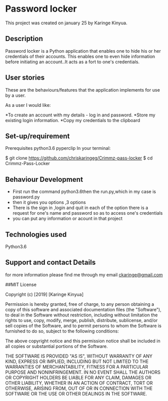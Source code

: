 # Password locker
 This project was created on  january 25 by 
  Karinge Kinyua.

## Description

Password locker is a Python application that enables one to hide his or her credentials of their accounts.
This enables one to even hide information before initiating an account..It acts as a fort to one's credentials.



## User stories
 
These are the behaviours/features that the application implements for use by a user.

As a user I would like:

*To create an account with my details - log in and password.
*Store my existing login information.
*Copy my credentials to the clipboard



## Set-up/requirement 
Prerequisites
python3.6
pyperclip
In your terminal:

  $ git clone https://github.com/chriskaringeg/Crimmz-pass-locker
  $ cd Crimmz-Pass-Locker

## Behaviour Development
 
 - First run the command python3.6then the run.py,which in my case is password.py
 -  then it gives you options ,3 options
 - There is the sign in ,login and quit 
  in each of the option there is a request for one's name and password so as to access one's credentials
-  you can put any information or acount in that project

## Technologies used
 Python3.6
## Support and contact Details
 for more information please find me through my email ckaringe@gmail.com

##MIT License

Copyright (c) [2019] [Karinge Kinyua]

Permission is hereby granted, free of charge, to any person obtaining a copy
of this software and associated documentation files (the "Software"), to deal
in the Software without restriction, including without limitation the rights
to use, copy, modify, merge, publish, distribute, sublicense, and/or sell
copies of the Software, and to permit persons to whom the Software is
furnished to do so, subject to the following conditions:

The above copyright notice and this permission notice shall be included in all
copies or substantial portions of the Software.

THE SOFTWARE IS PROVIDED "AS IS", WITHOUT WARRANTY OF ANY KIND, EXPRESS OR
IMPLIED, INCLUDING BUT NOT LIMITED TO THE WARRANTIES OF MERCHANTABILITY,
FITNESS FOR A PARTICULAR PURPOSE AND NONINFRINGEMENT. IN NO EVENT SHALL THE
AUTHORS OR COPYRIGHT HOLDERS BE LIABLE FOR ANY CLAIM, DAMAGES OR OTHER
LIABILITY, WHETHER IN AN ACTION OF CONTRACT, TORT OR OTHERWISE, ARISING FROM,
OUT OF OR IN CONNECTION WITH THE SOFTWARE OR THE USE OR OTHER DEALINGS IN THE
SOFTWARE.
